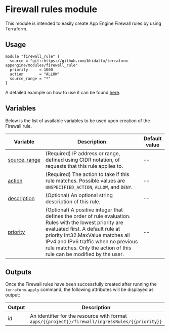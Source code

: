 # Firewall rules module

This module is intended to easily create App Engine Firewall rules by using Terraform.

## Usage

```
module "firewall_rule" {
  source = "git::https://github.com/bhidalto/terraform-appengine/modules/firewall_rule"
  priority     = 1000
  action       = "ALLOW"
  source_range = "*"
}
```

A detailed example on how to use it can be found [here](../examples/).

## Variables

Below is the list of available variables to be used upon creation of the Firewall rule.

| Variable | Description | Default value|
| --- | --- | -- |
| [source_range](https://cloud.google.com/appengine/docs/admin-api/reference/rest/v1/apps.firewall.ingressRules#FirewallRule.FIELDS.source_range) | (Required) IP address or range, defined using CIDR notation, of requests that this rule applies to. | -- |
| [action](https://cloud.google.com/appengine/docs/admin-api/reference/rest/v1/apps.firewall.ingressRules#action) | (Required) The action to take if this rule matches. Possible values are `UNSPECIFIED_ACTION`, `ALLOW`, and `DENY`. | -- |
| [description](https://cloud.google.com/appengine/docs/admin-api/reference/rest/v1/apps.firewall.ingressRules#FirewallRule.FIELDS.description) | (Optional) An optional string description of this rule. | -- |
| [priority](https://cloud.google.com/appengine/docs/admin-api/reference/rest/v1/apps.firewall.ingressRules#FirewallRule.FIELDS.priority) | (Optional) A positive integer that defines the order of rule evaluation. Rules with the lowest priority are evaluated first. A default rule at priority Int32.MaxValue matches all IPv4 and IPv6 traffic when no previous rule matches. Only the action of this rule can be modified by the user. | -- |


## Outputs

Once the Firewall rules have been successfully created after running the `terraform.apply` command, the following attributes will be displayed as output:

| Output | Description |
| --- | --- |
| id | An identifier for the resource with format `apps/{{project}}/firewall/ingressRules/{{priority}}` |